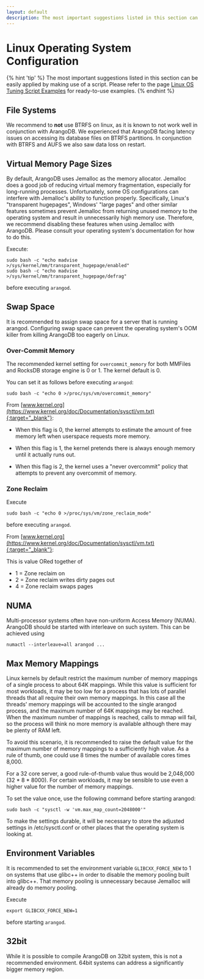 ```yaml
---
layout: default
description: The most important suggestions listed in this section can beeasily applied by making use of a script
---
```

Linux Operating System Configuration
====================================

{% hint 'tip' %}
The most important suggestions listed in this section can be
easily applied by making use of a script. Please refer to the page
[Linux OS Tuning Script Examples](installation-linux-ostuning-scripts.html) for
ready-to-use examples.
{% endhint %}

File Systems
------------

We recommend to **not** use BTRFS on linux, as it is known to not work
well in conjunction with ArangoDB. We experienced that ArangoDB
facing latency issues on accessing its database files on BTRFS
partitions. In conjunction with BTRFS and AUFS we also saw data loss
on restart.

Virtual Memory Page Sizes
--------------------------

By default, ArangoDB uses Jemalloc as the memory allocator. Jemalloc does a good
job of reducing virtual memory fragmentation, especially for long-running
processes. Unfortunately, some OS configurations can interfere with Jemalloc's
ability to function properly. Specifically, Linux's "transparent hugepages",
Windows' "large pages" and other similar features sometimes prevent Jemalloc
from returning unused memory to the operating system and result in unnecessarily
high memory use. Therefore, we recommend disabling these features when using
Jemalloc with ArangoDB. Please consult your operating system's documentation for
how to do this.

Execute:

```
sudo bash -c "echo madvise >/sys/kernel/mm/transparent_hugepage/enabled"
sudo bash -c "echo madvise >/sys/kernel/mm/transparent_hugepage/defrag"
```

before executing `arangod`.

Swap Space
----------

It is recommended to assign swap space for a server that is running arangod.
Configuring swap space can prevent the operating system's OOM killer from
killing ArangoDB too eagerly on Linux.

### Over-Commit Memory

The recommended kernel setting for `overcommit_memory` for both MMFiles and
RocksDB storage engine is 0 or 1. The kernel default is 0.

You can set it as follows before executing `arangod`:

```
sudo bash -c "echo 0 >/proc/sys/vm/overcommit_memory"
```

From [www.kernel.org](https://www.kernel.org/doc/Documentation/sysctl/vm.txt){:target="_blank"}:

- When this flag is 0, the kernel attempts to estimate the amount
  of free memory left when userspace requests more memory.

- When this flag is 1, the kernel pretends there is always enough
  memory until it actually runs out.

- When this flag is 2, the kernel uses a "never overcommit"
  policy that attempts to prevent any overcommit of memory.

### Zone Reclaim

Execute

```
sudo bash -c "echo 0 >/proc/sys/vm/zone_reclaim_mode"
```

before executing `arangod`.

From [www.kernel.org](https://www.kernel.org/doc/Documentation/sysctl/vm.txt){:target="_blank"}:

This is value ORed together of

- 1 = Zone reclaim on
- 2 = Zone reclaim writes dirty pages out
- 4 = Zone reclaim swaps pages

NUMA
----

Multi-processor systems often have non-uniform Access Memory (NUMA). ArangoDB
should be started with interleave on such system. This can be achieved using

```
numactl --interleave=all arangod ...
```

Max Memory Mappings
-------------------

Linux kernels by default restrict the maximum number of memory mappings of a
single process to about 64K mappings. While this value is sufficient for most
workloads, it may be too low for a process that has lots of parallel threads
that all require their own memory mappings. In this case all the threads' 
memory mappings will be accounted to the single arangod process, and the 
maximum number of 64K mappings may be reached. When the maximum number of
mappings is reached, calls to mmap will fail, so the process will think no
more memory is available although there may be plenty of RAM left.

To avoid this scenario, it is recommended to raise the default value for the
maximum number of memory mappings to a sufficiently high value. As a rule of
thumb, one could use 8 times the number of available cores times 8,000.

For a 32 core server, a good rule-of-thumb value thus would be 2,048,000 
(32 * 8 * 8000). For certain workloads, it may be sensible to use even a higher
value for the number of memory mappings.

To set the value once, use the following command before starting arangod:

```
sudo bash -c "sysctl -w 'vm.max_map_count=2048000'"
```

To make the settings durable, it will be necessary to store the adjusted 
settings in /etc/sysctl.conf or other places that the operating system is
looking at.

Environment Variables
---------------------

It is recommended to set the environment variable `GLIBCXX_FORCE_NEW` to 1 on
systems that use glibc++ in order to disable the memory pooling built into
glibc++. That memory pooling is unnecessary because Jemalloc will already do
memory pooling.

Execute

```
export GLIBCXX_FORCE_NEW=1
```

before starting `arangod`.

32bit
-----

While it is possible to compile ArangoDB on 32bit system, this is not a
recommended environment. 64bit systems can address a significantly bigger
memory region.
